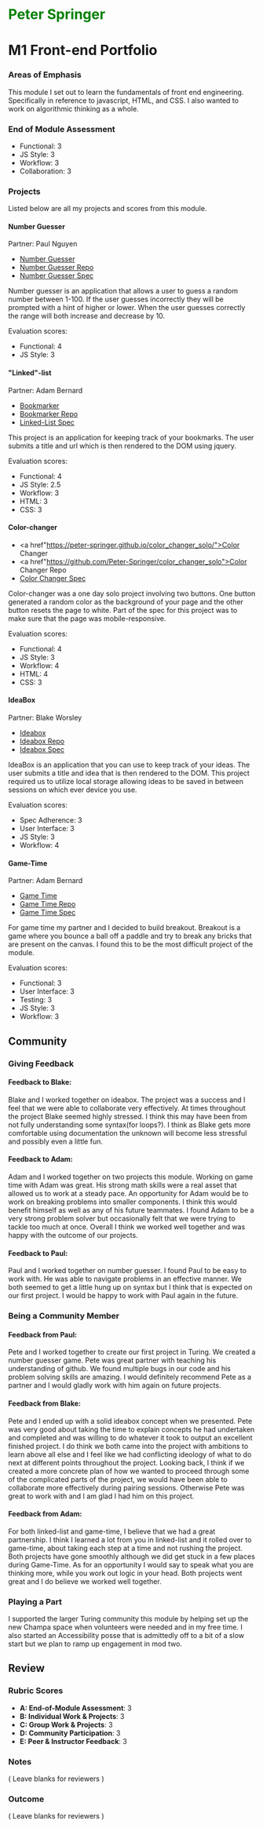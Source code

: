 <h1 style="color: green">Peter Springer</h1>

# M1 Front-end Portfolio

### Areas of Emphasis

This module I set out to learn the fundamentals of front end
engineering. Specifically in reference to javascript, HTML,
and CSS. I also wanted to work
on algorithmic thinking as a whole.  

### End of Module Assessment

* Functional: 3
* JS Style: 3
* Workflow: 3
* Collaboration: 3

### Projects

Listed below are all my projects and scores
from this module.

#### Number Guesser

Partner: Paul Nguyen

* <a href="https://07nguyenpaul.github.io/number-guesser/">Number Guesser</a>
* <a href="https://github.com/Peter-Springer/number-guesser">Number Guesser Repo</a>
* <a href="http://frontend.turing.io/projects/number-guesser.html">Number Guesser Spec</a>

Number guesser is an application that allows a user
to guess a random number between 1-100. If the user
guesses incorrectly they will be prompted with a hint
of higher or lower. When the user guesses correctly the
range will both increase and decrease by 10.

Evaluation scores:
* Functional: 4
* JS Style: 3


#### "Linked"-list

Partner: Adam Bernard

* <a href="https://peter-springer.github.io/bookmarker/">Bookmarker</a>
* <a href="https://github.com/Peter-Springer/bookmarker">Bookmarker Repo</a>
* <a href="http://frontend.turing.io/projects/linked-list.html">Linked-List Spec</a>

This project is an application for keeping
track of your bookmarks. The user submits a
title and url which is then rendered to the DOM
using jquery.

Evaluation scores:
* Functional: 4
* JS Style: 2.5
* Workflow: 3
* HTML: 3
* CSS: 3

#### Color-changer

* <a href"https://peter-springer.github.io/color_changer_solo/">Color Changer</a>
* <a href"https://github.com/Peter-Springer/color_changer_solo">Color Changer Repo</a>
* <a href="http://frontend.turing.io/projects/color-changer.html">Color Changer Spec</a>

Color-changer was a one day solo project involving
two buttons. One button generated a random color as
the background of your page and the other button resets
the page to white. Part of the spec for this project was
to make sure that the page was mobile-responsive.

Evaluation scores:
* Functional: 4
* JS Style: 3
* Workflow: 4
* HTML: 4
* CSS: 3

#### IdeaBox

Partner: Blake Worsley

* <a href="https://blakeworsley.github.io/ideabox/">Ideabox</a>
* <a href="https://github.com/Peter-Springer/ideabox">Ideabox Repo</a>
* <a href="http://frontend.turing.io/projects/ideabox.html">Ideabox Spec</a>

IdeaBox is an application that you can use to
keep track of your ideas. The user submits a title
and idea that is then rendered to the DOM. This project
required us to utilize local storage allowing ideas to be
saved in between sessions on which ever device you use.

Evaluation scores:

* Spec Adherence: 3
* User Interface: 3
* JS Style: 3
* Workflow: 4

#### Game-Time

Partner: Adam Bernard

* <a href="http://peter-springer.github.io/game-time">Game Time</a>
* <a href="https://github.com/Peter-Springer/game-time">Game Time Repo</a>
* <a href="http://frontend.turing.io/projects/game-time.html">Game Time Spec</a>

For game time my partner and I decided to
build breakout. Breakout is a game where you bounce a
ball off a paddle and try to break any bricks that are
present on the canvas. I found this to be the most difficult
project of the module.

Evaluation scores:

* Functional: 3
* User Interface: 3
* Testing: 3
* JS Style: 3
* Workflow: 3

## Community

### Giving Feedback

#### Feedback to Blake:
Blake and I worked together on ideabox. The project was a success and I feel that we were able to collaborate very effectively. At times throughout the project Blake seemed highly stressed. I think this may have been from not fully understanding some syntax(for loops?). I think as Blake gets more comfortable using documentation the unknown will become less stressful and possibly even a little fun.

#### Feedback to Adam:
Adam and I worked together on two projects this module. Working on game time with Adam was great. His strong math skills were a real asset that allowed us to work at a steady pace. An opportunity for Adam would be to work on breaking problems into smaller components. I think this would benefit himself as well as any of his future teammates. I found Adam to be a very strong problem solver but occasionally felt that we were trying to tackle too much at once. Overall I think we worked well together and was happy with the outcome of our projects.

#### Feedback to Paul:
Paul and I worked together on number guesser. I found Paul to be easy to work with. He was able to navigate problems in an effective manner. We both seemed to get a little hung up on syntax but I think that is expected on our first project. I would be happy to work with Paul again in the future.

### Being a Community Member

#### Feedback from Paul:
Pete and I worked together to create our first project in Turing. We created a number guesser game. Pete was great partner with teaching his understanding of github. We found multiple bugs in our code and his problem solving skills are amazing. I would definitely recommend Pete as a partner and I would gladly work with him again on future projects.

#### Feedback from Blake:
Pete and I ended up with a solid ideabox concept when we presented. Pete was very good about taking the time to explain concepts he had undertaken and completed and was willing to do whatever it took to output an excellent finished project. I do think we both came into the project with ambitions to learn above all else and I feel like we had conflicting ideology of what to do next at different points throughout the project. Looking back, I think if we created a more concrete plan of how we wanted to proceed through some of the complicated parts of the project, we would have been able to collaborate more effectively during pairing sessions. Otherwise Pete was great to work with and I am glad I had him on this project.

#### Feedback from Adam:
For both linked-list and game-time, I believe that we had a great partnership.  I think I learned a lot from you in linked-list and it rolled over to game-time, about taking each step at a time and not rushing the project.  Both projects have gone smoothly although we did get stuck in a few places during Game-Time.  As for an opportunity I would say to speak what you are thinking more, while you work out logic in your head.  Both projects went great and I do believe we worked well together.

### Playing a Part

I supported the larger Turing community this
module by helping set up the new Champa space
when volunteers were needed and in my free time.
I also started an Accessibility posse that is admittedly
off to a bit of a slow start but we plan to ramp up
engagement in mod two.

## Review

### Rubric Scores

* **A: End-of-Module Assessment**: 3
* **B: Individual Work & Projects**: 3
* **C: Group Work & Projects**: 3
* **D: Community Participation**: 3
* **E: Peer & Instructor Feedback**: 3

### Notes

( Leave blanks for reviewers )

### Outcome

( Leave blanks for reviewers )
